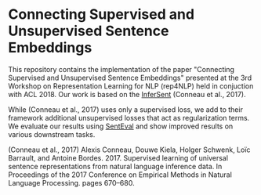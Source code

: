 # Connecting Supervised and Unsupervised Sentence Embeddings

This repository contains the implementation of the paper "Connecting Supervised and Unsupervised Sentence Embeddings" presented at the 3rd Workshop on Representation Learning for NLP (rep4NLP) held in conjuction with ACL 2018. Our work is based on the [InferSent](https://arxiv.org/abs/1705.02364) (Conneau et al., 2017). 

While (Conneau et al., 2017) uses only a supervised loss, we add to their framework additional unsupervised losses that act as regularization terms. We evaluate our results using [SentEval](https://github.com/facebookresearch/SentEval) and show improved results on various downstream tasks. 








(Conneau et al., 2017) Alexis Conneau, Douwe Kiela, Holger Schwenk, Loı̈c Barrault, and Antoine Bordes. 2017. Supervised learning of universal sentence representations from natural language inference data. In Proceedings of the 2017 Conference on Empirical Methods in Natural Language Processing. pages 670–680.


